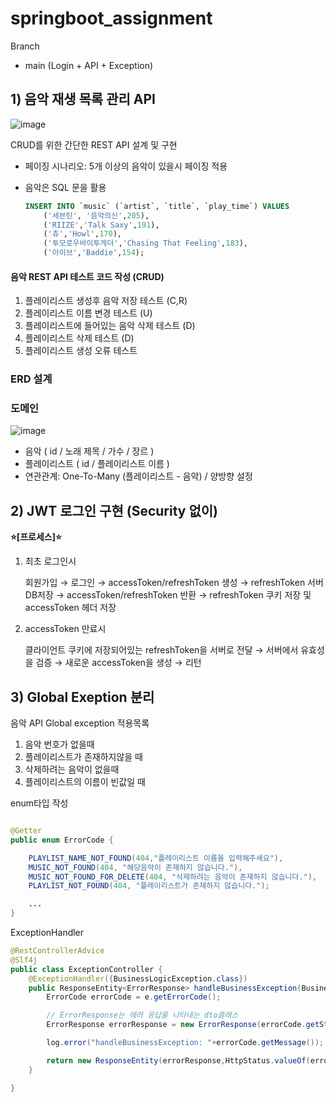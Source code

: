 # springboot_assignment

Branch 
 * main (Login + API + Exception)

## 1) 음악 재생 목록 관리 API 

![image](https://github.com/SangWoon123/springboot_assignment/assets/100204926/4496f09a-6d88-422b-901f-6cd72133848c)

CRUD를 위한 간단한 REST API 설계 및 구현

- 페이징 시나리오: 5개 이상의 음악이 있을시 페이징 적용
* 음악은 SQL 문을 활용
    ```sql
    INSERT INTO `music` (`artist`, `title`, `play_time`) VALUES
        ('세븐틴', '음악의신',205),
        ('RIIZE','Talk Saxy',191),
        ('츄','Howl',170),
        ('투모로우바이투게더','Chasing That Feeling',183),
        ('아이브','Baddie',154);
    ```




#### 음악 REST API 테스트 코드 작성 (CRUD)

1. 플레이리스트 생성후 음악 저장 테스트 (C,R)
2. 플레이리스트 이름 변경 테스트 (U)
3. 플레이리스트에 들어있는 음악 삭제 테스트 (D)
4. 플레이리스트 삭제 테스트 (D)
5. 플레이리스트 생성 오류 테스트

### ERD 설계

### 도메인
![image](https://github.com/SangWoon123/springboot_assignment/assets/100204926/f2a6db7c-2346-4f72-a0b4-da53f315caab)


- 음악 ( id / 노래 제목 / 가수 / 장르 )
- 플레이리스트 ( id / 플레이리스트 이름 )
- 연관관계: One-To-Many (플레이리스트 - 음악) / 양방향 설정

    
## 2) JWT 로그인 구현 (Security 없이)


**⭐️[프로세스]⭐️**

1) 최초 로그인시

    회원가입 → 로그인 → accessToken/refreshToken 생성 → refreshToken 서버DB저장 → accessToken/refreshToken 반환 → refreshToken 쿠키 저장 및 accessToken 헤더 저장

2) accessToken 만료시

    클라이언트 쿠키에 저장되어있는 refreshToken을 서버로 전달 → 서버에서 유효성을 검증 → 새로운 accessToken을 생성 → 리턴

## 3) Global Exeption 분리

음악 API Global exception 적용목록

1. 음악 번호가 없을때 
2. 플레이리스트가 존재하지않을 때 
3. 삭제하려는 음악이 없을때
4. 플레이리스트의 이름이 빈값일 때

enum타입 작성

```java

@Getter
public enum ErrorCode {

    PLAYLIST_NAME_NOT_FOUND(404,"플레이리스트 이름을 입력해주세요"),
    MUSIC_NOT_FOUND(404, "해당음악이 존재하지 않습니다."),
    MUSIC_NOT_FOUND_FOR_DELETE(404, "삭제하려는 음악이 존재하지 않습니다."),
    PLAYLIST_NOT_FOUND(404, "플레이리스트가 존재하지 않습니다.");

    ...
}
```

ExceptionHandler

```java
@RestControllerAdvice
@Slf4j
public class ExceptionController {
    @ExceptionHandler({BusinessLogicException.class})
    public ResponseEntity<ErrorResponse> handleBusinessException(BusinessLogicException e){
        ErrorCode errorCode = e.getErrorCode();

        // ErrorResponse는 에러 응답을 나타내는 dto클래스
        ErrorResponse errorResponse = new ErrorResponse(errorCode.getStatus(), errorCode.getMessage());

        log.error("handleBusinessException: "+errorCode.getMessage());

        return new ResponseEntity(errorResponse,HttpStatus.valueOf(errorCode.getStatus()));
    }

}
```
